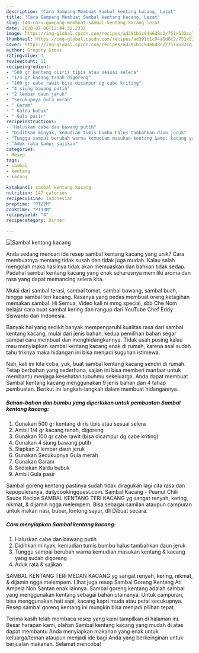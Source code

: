 ```yaml
---
description: "Cara Gampang Membuat Sambal kentang kacang, Lezat"
title: "Cara Gampang Membuat Sambal kentang kacang, Lezat"
slug: 140-cara-gampang-membuat-sambal-kentang-kacang-lezat
date: 2020-07-06T12:44:32.233Z
image: https://img-global.cpcdn.com/recipes/ad391b1c94a6d8c2/751x532cq70/sambal-kentang-kacang-foto-resep-utama.jpg
thumbnail: https://img-global.cpcdn.com/recipes/ad391b1c94a6d8c2/751x532cq70/sambal-kentang-kacang-foto-resep-utama.jpg
cover: https://img-global.cpcdn.com/recipes/ad391b1c94a6d8c2/751x532cq70/sambal-kentang-kacang-foto-resep-utama.jpg
author: Gregory Gross
ratingvalue: 3
reviewcount: 11
recipeingredient:
- "500 gr kentang diiris tipis atau sesuai selera"
- "1/4 gr kacang tanah digoreng"
- "100 gr cabe rawit bisa dicampur dg cabe kriting"
- "4 siung bawang putih"
- "2 lembar daun jeruk"
- "Secukupnya Gula merah"
- " Garam"
- " Kaldu bubuk"
- " Gula pasir"
recipeinstructions:
- "Haluskan cabe dan bawang putih"
- "Didihkan minyak, kemudian tumis bumbu halus tambahkan daun jeruk"
- "Tunggu sampai berubah warna kemudian masukan kentang &amp; kacang yang sudah digoreng"
- "Aduk rata &amp; sajikan"
categories:
- Resep
tags:
- sambal
- kentang
- kacang

katakunci: sambal kentang kacang 
nutrition: 147 calories
recipecuisine: Indonesian
preptime: "PT22M"
cooktime: "PT33M"
recipeyield: "4"
recipecategory: Dinner

---
```



![Sambal kentang kacang](https://img-global.cpcdn.com/recipes/ad391b1c94a6d8c2/751x532cq70/sambal-kentang-kacang-foto-resep-utama.jpg)

Anda sedang mencari ide resep sambal kentang kacang yang unik? Cara membuatnya memang tidak susah dan tidak juga mudah. Kalau salah mengolah maka hasilnya tidak akan memuaskan dan bahkan tidak sedap. Padahal sambal kentang kacang yang enak seharusnya memiliki aroma dan rasa yang dapat memancing selera kita.

Mulai dari sambal terasi, sambal tomat, sambal bawang, sambal buah, hingga sambal teri kacang. Rasanya yang pedas membuat orang ketagihan memakan sambal. Hi Semua, Video kali ni mmg special, sbb Che Nom belajar cara buat sambal kering dan rangup dari YouTube Chef Eddy Siswanto dari Indonesia.

Banyak hal yang sedikit banyak mempengaruhi kualitas rasa dari sambal kentang kacang, mulai dari jenis bahan, kedua pemilihan bahan segar sampai cara membuat dan menghidangkannya. Tidak usah pusing kalau mau menyiapkan sambal kentang kacang enak di rumah, karena asal sudah tahu triknya maka hidangan ini bisa menjadi suguhan istimewa.


Nah, kali ini kita coba, yuk, buat sambal kentang kacang sendiri di rumah. Tetap berbahan yang sederhana, sajian ini bisa memberi manfaat untuk membantu menjaga kesehatan tubuhmu sekeluarga. Anda dapat membuat Sambal kentang kacang menggunakan 9 jenis bahan dan 4 tahap pembuatan. Berikut ini langkah-langkah dalam membuat hidangannya.

<!--inarticleads1-->

##### Bahan-bahan dan bumbu yang diperlukan untuk pembuatan Sambal kentang kacang:

1. Gunakan 500 gr kentang diiris tipis atau sesuai selera
1. Ambil 1/4 gr kacang tanah, digoreng
1. Gunakan 100 gr cabe rawit (bisa dicampur dg cabe kriting)
1. Gunakan 4 siung bawang putih
1. Siapkan 2 lembar daun jeruk
1. Gunakan Secukupnya Gula merah
1. Gunakan  Garam
1. Sediakan  Kaldu bubuk
1. Ambil  Gula pasir


Sambal goreng kentang pastinya sudah tidak diragukan lagi cita rasa dan kepopuleranya. dailycookingquest.com. Sambal Kacang - Peanut Chili Sauce Recipe SAMBAL KENTANG TERI KACANG yg sangat renyah, kering, nikmat, &amp; dijamin ngga melempem. Bisa sebagai camilan ataupun campuran untuk makan nasi, bubur, lontong sayur, dll Dibuat secara. 

<!--inarticleads2-->

##### Cara menyiapkan Sambal kentang kacang:

1. Haluskan cabe dan bawang putih
1. Didihkan minyak, kemudian tumis bumbu halus tambahkan daun jeruk
1. Tunggu sampai berubah warna kemudian masukan kentang &amp; kacang yang sudah digoreng
1. Aduk rata &amp; sajikan


SAMBAL KENTANG TERI MEDAN KACANG yg sangat renyah, kering, nikmat, &amp; dijamin ngga melempem. Lihat juga resep Sambal Goreng Kentang Ati Ampela Non Santan enak lainnya. Sambal goreng kentang adalah sambal yang menggunakan kentang sebagai bahan utamanya. Untuk campuran, bisa menggunakan hati sapi, kacang kapri muda atau petai secukupnya. Resep sambal goreng kentang ini mungkin bisa menjadi pilihan tepat. 

Terima kasih telah membaca resep yang kami tampilkan di halaman ini. Besar harapan kami, olahan Sambal kentang kacang yang mudah di atas dapat membantu Anda menyiapkan makanan yang enak untuk keluarga/teman ataupun menjadi ide bagi Anda yang berkeinginan untuk berjualan makanan. Selamat mencoba!
